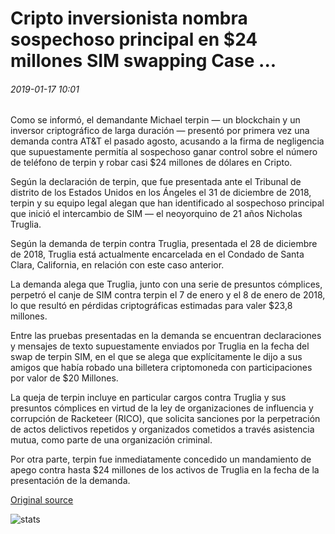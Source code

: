 # Cripto inversionista nombra sospechoso principal en $24 millones SIM swapping Case ...

###### 2019-01-17 10:01

Como se informó, el demandante Michael terpin — un blockchain y un inversor criptográfico de larga duración — presentó por primera vez una demanda contra AT&T el pasado agosto, acusando a la firma de negligencia que supuestamente permitía al sospechoso ganar control sobre el número de teléfono de terpin y robar casi $24 millones de dólares en Cripto.

Según la declaración de terpin, que fue presentada ante el Tribunal de distrito de los Estados Unidos en los Ángeles el 31 de diciembre de 2018, terpin y su equipo legal alegan que han identificado al sospechoso principal que inició el intercambio de SIM — el neoyorquino de 21 años Nicholas Truglia.

Según la demanda de terpin contra Truglia, presentada el 28 de diciembre de 2018, Truglia está actualmente encarcelada en el Condado de Santa Clara, California, en relación con este caso anterior.

La demanda alega que Truglia, junto con una serie de presuntos cómplices, perpetró el canje de SIM contra terpin el 7 de enero y el 8 de enero de 2018, lo que resultó en pérdidas criptográficas estimadas para valer $23,8 millones.

Entre las pruebas presentadas en la demanda se encuentran declaraciones y mensajes de texto supuestamente enviados por Truglia en la fecha del swap de terpin SIM, en el que se alega que explícitamente le dijo a sus amigos que había robado una billetera criptomoneda con participaciones por valor de $20 Millones.

La queja de terpin incluye en particular cargos contra Truglia y sus presuntos cómplices en virtud de la ley de organizaciones de influencia y corrupción de Racketeer (RICO), que solicita sanciones por la perpetración de actos delictivos repetidos y organizados cometidos a través asistencia mutua, como parte de una organización criminal.

Por otra parte, terpin fue inmediatamente concedido un mandamiento de apego contra hasta $24 millones de los activos de Truglia en la fecha de la presentación de la demanda.

[Original source](https://cointelegraph.com/news/crypto-investor-names-primary-suspect-in-24-million-sim-swapping-case)

![stats](https://c.statcounter.com/11760860/0/a89fa40b/1/ "stats")